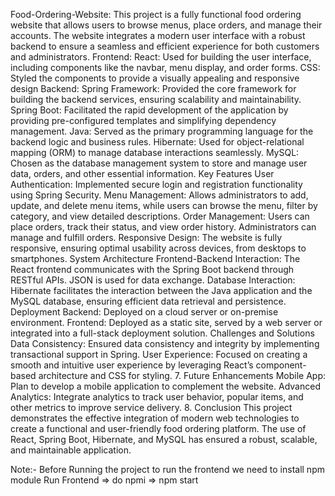 Food-Ordering-Website:
This project is a fully functional food ordering website that allows users to browse menus, place orders, and manage their accounts. The website integrates a modern user interface with a robust backend to ensure a seamless and efficient experience for both customers and administrators.
Frontend:
React: Used for building the user interface, including components like the navbar, menu display, and order forms.
CSS: Styled the components to provide a visually appealing and responsive design
Backend:
Spring Framework: Provided the core framework for building the backend services, ensuring scalability and maintainability.
Spring Boot: Facilitated the rapid development of the application by providing pre-configured templates and simplifying dependency management.
Java: Served as the primary programming language for the backend logic and business rules.
Hibernate: Used for object-relational mapping (ORM) to manage database interactions seamlessly.
MySQL: Chosen as the database management system to store and manage user data, orders, and other essential information.
Key Features
User Authentication: Implemented secure login and registration functionality using Spring Security.
Menu Management: Allows administrators to add, update, and delete menu items, while users can browse the menu, filter by category, and view detailed descriptions.
Order Management: Users can place orders, track their status, and view order history. Administrators can manage and fulfill orders.
Responsive Design: The website is fully responsive, ensuring optimal usability across devices, from desktops to smartphones.
System Architecture
Frontend-Backend Interaction: The React frontend communicates with the Spring Boot backend through RESTful APIs. JSON is used for data exchange.
Database Interaction: Hibernate facilitates the interaction between the Java application and the MySQL database, ensuring efficient data retrieval and persistence.
Deployment
Backend: Deployed on a cloud server or on-premise environment.
Frontend: Deployed as a static site, served by a web server or integrated into a full-stack deployment solution.
Challenges and Solutions
Data Consistency: Ensured data consistency and integrity by implementing transactional support in Spring.
User Experience: Focused on creating a smooth and intuitive user experience by leveraging React’s component-based architecture and CSS for styling.
7. Future Enhancements
Mobile App: Plan to develop a mobile application to complement the website.
Advanced Analytics: Integrate analytics to track user behavior, popular items, and other metrics to improve service delivery.
8. Conclusion
This project demonstrates the effective integration of modern web technologies to create a functional and user-friendly food ordering platform. The use of React, Spring Boot, Hibernate, and MySQL has ensured a robust, scalable, and maintainable application.

Note:- Before Running the project to run the frontend we need to install npm module
Run Frontend 
=> do npmi
=> npm start
